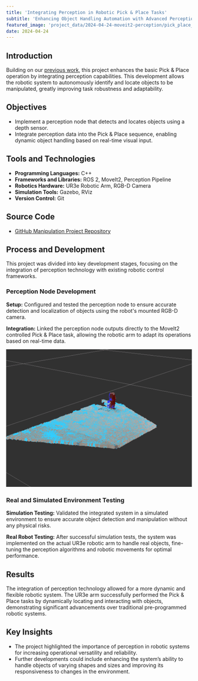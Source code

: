 ```yaml
---
title: 'Integrating Perception in Robotic Pick & Place Tasks'
subtitle: 'Enhancing Object Handling Automation with Advanced Perception Technologies'
featured_image: 'project_data/2024-04-24-moveit2-perception/pick_place_perception.gif'
date: 2024-04-24
---
```


## Introduction
Building on our [previous work](https://miguelsolissegura.com/project/moveit2-pick-place), this project enhances the basic Pick & Place operation by integrating perception capabilities. This development allows the robotic system to autonomously identify and locate objects to be manipulated, greatly improving task robustness and adaptability.

## Objectives
- Implement a perception node that detects and locates objects using a depth sensor.
- Integrate perception data into the Pick & Place sequence, enabling dynamic object handling based on real-time visual input.

## Tools and Technologies

- **Programming Languages:** C++
- **Frameworks and Libraries:** ROS 2, MoveIt2, Perception Pipeline
- **Robotics Hardware:** UR3e Robotic Arm, RGB-D Camera
- **Simulation Tools:** Gazebo, RViz
- **Version Control:** Git

## Source Code
- [GitHub Manipulation Project Repository](https://github.com/MiguelSolisSegura/manipulation_project)

## Process and Development
This project was divided into key development stages, focusing on the integration of perception technology with existing robotic control frameworks.

### Perception Node Development
**Setup:** Configured and tested the perception node to ensure accurate detection and localization of objects using the robot's mounted RGB-D camera.

**Integration:** Linked the perception node outputs directly to the MoveIt2 controlled Pick & Place task, allowing the robotic arm to adapt its operations based on real-time data.

![](/project_data/2024-04-24-moveit2-perception/pick_place_perception.gif)

### Real and Simulated Environment Testing
**Simulation Testing:** Validated the integrated system in a simulated environment to ensure accurate object detection and manipulation without any physical risks.

**Real Robot Testing:** After successful simulation tests, the system was implemented on the actual UR3e robotic arm to handle real objects, fine-tuning the perception algorithms and robotic movements for optimal performance.

## Results
The integration of perception technology allowed for a more dynamic and flexible robotic system. The UR3e arm successfully performed the Pick & Place tasks by dynamically locating and interacting with objects, demonstrating significant advancements over traditional pre-programmed robotic systems.

## Key Insights
- The project highlighted the importance of perception in robotic systems for increasing operational versatility and reliability.
- Further developments could include enhancing the system’s ability to handle objects of varying shapes and sizes and improving its responsiveness to changes in the environment.
